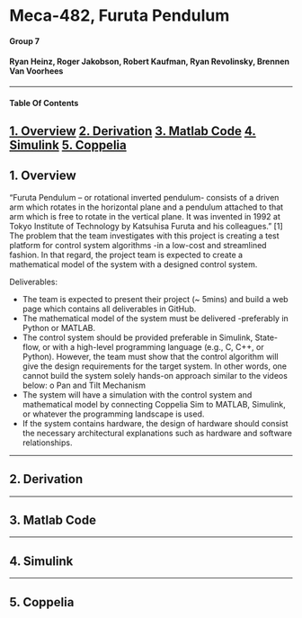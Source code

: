 # Meca-482, Furuta Pendulum
#### Group 7
#### Ryan Heinz, Roger Jakobson, Robert Kaufman, Ryan Revolinsky, Brennen Van Voorhees
----------------------------------------------------------------------------------------------------------
#### Table Of Contents
 [1. Overview](#1-Introduction)
 [2. Derivation](#2-Derivation)
 [3. Matlab Code](#3-Matlab-Code)
 [4. Simulink](#4-Simulink)
 [5. Coppelia](#5-Coppelia)
----------------------------------------------------------------------------------------------------------
## 1. Overview
“Furuta Pendulum – or rotational inverted pendulum- consists of a driven arm which rotates in the
horizontal plane and a pendulum attached to that arm which is free to rotate in the vertical plane. It was
invented in 1992 at Tokyo Institute of Technology by Katsuhisa Furuta and his colleagues.” [1] The
problem that the team investigates with this project is creating a test platform for control system
algorithms -in a low-cost and streamlined fashion. In that regard, the project team is expected to create
a mathematical model of the system with a designed control system.

Deliverables:
- The team is expected to present their project (~ 5mins) and build a web page which contains all
  deliverables in GitHub.
- The mathematical model of the system must be delivered -preferably in Python or MATLAB.
- The control system should be provided preferable in Simulink, State-flow, or with a high-level
  programming language (e.g., C, C++, or Python). However, the team must show that the control
  algorithm will give the design requirements for the target system. In other words, one cannot
  build the system solely hands-on approach similar to the videos below:
  o Pan and Tilt Mechanism
- The system will have a simulation with the control system and mathematical model by
  connecting Coppelia Sim to MATLAB, Simulink, or whatever the programming landscape is used.
- If the system contains hardware, the design of hardware should consist the necessary
  architectural explanations such as hardware and software relationships.
----------------------------------------------------------------------------------------------------------
## 2. Derivation
----------------------------------------------------------------------------------------------------------
## 3. Matlab Code
----------------------------------------------------------------------------------------------------------
## 4. Simulink
----------------------------------------------------------------------------------------------------------
## 5. Coppelia
